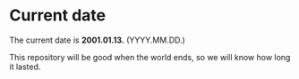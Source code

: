 # Current date

The current date is **2001.01.13.** (YYYY.MM.DD.)

This repository will be good when the world ends, so we will know how long it lasted.